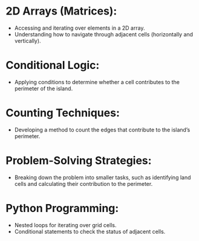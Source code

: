 # 2D Arrays (Matrices):
- Accessing and iterating over elements in a 2D array.
- Understanding how to navigate through adjacent cells (horizontally and vertically).

# Conditional Logic:
- Applying conditions to determine whether a cell contributes to the perimeter of the island.

# Counting Techniques:
- Developing a method to count the edges that contribute to the island’s perimeter.

# Problem-Solving Strategies:
- Breaking down the problem into smaller tasks, such as identifying land cells and calculating their contribution to the perimeter.

# Python Programming:
- Nested loops for iterating over grid cells.
- Conditional statements to check the status of adjacent cells.
